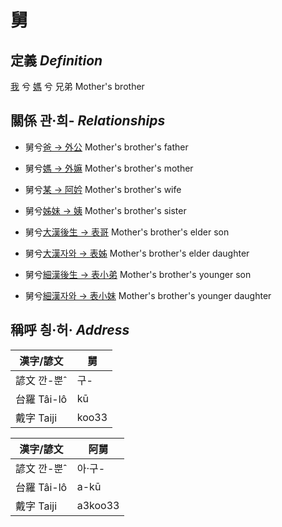 # 舅
## 定義 _Definition_
[我](member1.md) 兮 [媽](member2.md) 兮 兄弟
Mother's brother

## 關係 관·희- _Relationships_

- 舅兮[爸 → 外公](member13.md) Mother's brother's father

- 舅兮[媽 → 外嫲](member14.md) Mother's brother's mother

- 舅兮[某 → 阿妗](member51.md) Mother's brother's wife

- 舅兮[姊妹 → 姨](member15.md) Mother's brother's sister

- 舅兮[大漢後生 → 表哥](member47.md) Mother's brother's elder son

- 舅兮[大漢자와 → 表姊](member48.md) Mother's brother's elder daughter

- 舅兮[細漢後生 → 表小弟](member49.md) Mother's brother's younger son

- 舅兮[細漢자와 → 表小妹](member50.md) Mother's brother's younger daughter



## 稱呼 칑·허· _Address_

漢字/諺文 | 舅
--- | ---
諺文 깐-뿐ˆ | 구-
台羅 Tâi-lô | kū
戴字 Taiji | koo33


漢字/諺文 | 阿舅
--- | ---
諺文 깐-뿐ˆ | 아·구-
台羅 Tâi-lô | a-kū
戴字 Taiji | a3koo33


